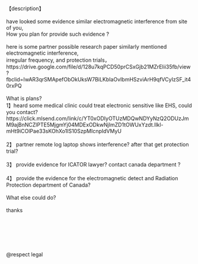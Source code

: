 <br>
<br>
【description】           <br>
           <br>
have looked some evidence similar electromagnetic interference from site of you,           <br>
How you plan for provide such evidence ?           <br>
           <br>
here is some partner possible research paper similarly mentioned electromagnetic interference,           <br> 
irregular frequency, and protection trials，           <br>
https://drive.google.com/file/d/128u7kqPCD50prCSxGjb21MZrElii35fb/view?fbclid=IwAR3qrSMApefObOkUksW7BiLKbIaOvIbmHSzviArH9qfVCyIzSF_it40rxPQ           <br>
           <br>
What is plans?           <br>
1】heard some medical clinic could treat electronic sensitive like EHS, could you contact?           <br>
https://click.mlsend.com/link/c/YT0xODIyOTUzMDQwNDYyNzQ2ODUzJmM9ajBnNCZlPTE5MjgmYj04MDExODkwNjImZD1tOWUxYzdt.Ilkl-mHt9iCOlPae33sKOhXo1IS10SzpMIcnpIdVMyU           <br>
           <br>
2】 partner remote log laptop shows interference?  after that get protection trial?           <br>
           <br>
3】 provide evidence for ICATOR lawyer? contact canada department ?           <br>
           <br>
4】 provide the evidence for the electromagnetic detect and Radiation Protection department of Canada?           <br>
           <br>
What else could do?           <br>
           <br>
thanks           <br>
           <br>
           <br>
           <br>
           <br>
           <br>
           <br>
@respect legal           <br>

